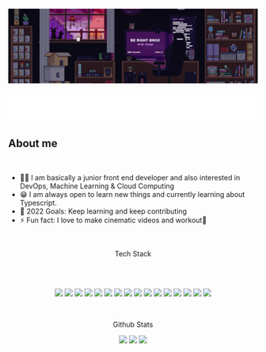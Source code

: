 <p align="center">
  <img src="/preview.gif" align="center" valign="center"/>
</p>
<p align="center">
    <img src="/img/CodeIntro.svg"/>
</p>

<p align="center">
  <a align="center"><h2>About me</h2></a>
</p>
<br/>

- 👨‍💻 I am basically a junior front end developer and also interested in DevOps, Machine Learning & Cloud Computing
- 😁 I am always open to learn new things and currently learning about Typescript.
- 🥅 2022 Goals: Keep learning and keep contributing
- ⚡ Fun fact: I love to make cinematic videos and workout🦾

<br/>
<p align="center">
  <a align="center">Tech Stack</a>
</p>
<br/>
<br/>
<p align="center">
  <img src="https://img.shields.io/badge/NPM-%23000000.svg?style=for-the-badge&logo=npm&logoColor=white"/> 
  <img src="https://img.shields.io/badge/javascript-%23323330.svg?style=for-the-badge&logo=javascript&logoColor=%23F7DF1E"/> 
  <img src="https://img.shields.io/badge/react-%2320232a.svg?style=for-the-badge&logo=react&logoColor=%2361DAFB"/> 
  <img src="https://img.shields.io/badge/TypeScript-007ACC?style=for-the-badge&logo=typescript&logoColor=white"/>
  <img src="https://img.shields.io/badge/styled--components-DB7093?style=for-the-badge&logo=styled-components&logoColor=white"/>
  <img src="https://img.shields.io/badge/SASS-hotpink.svg?style=for-the-badge&logo=SASS&logoColor=white"/> 
  <img src="https://img.shields.io/badge/Babel-F9DC3e?style=for-the-badge&logo=babel&logoColor=black"/>
  <img src="https://img.shields.io/badge/java-%23ED8B00.svg?style=for-the-badge&logo=java&logoColor=white"/> 
  <img src="https://img.shields.io/badge/c%23-%23239120.svg?style=for-the-badge&logo=c-sharp&logoColor=white"/> 
  <img src="https://img.shields.io/badge/python-3670A0?style=for-the-badge&logo=python&logoColor=ffdd54"/> 
  <img src="https://img.shields.io/badge/Xamarin-3199DC?style=for-the-badge&logo=xamarin&logoColor=white"/> 
  <img src="https://img.shields.io/badge/mysql-%2300f.svg?style=for-the-badge&logo=mysql&logoColor=white"/> 
  <img src="https://img.shields.io/badge/MariaDB-003545?style=for-the-badge&logo=mariadb&logoColor=white"/> 
  <img src="https://img.shields.io/badge/Adobe%20XD-470137?style=for-the-badge&logo=Adobe%20XD&logoColor=#FF61F6"/> 
  <img src="https://img.shields.io/badge/Framer-black?style=for-the-badge&logo=framer&logoColor=blue"/> 	
  <img src="https://img.shields.io/badge/figma-%23F24E1E.svg?style=for-the-badge&logo=figma&logoColor=white"/>
</p>
<br/>

<p align="center">
  <a align="center">Github Stats</a>
</p>

<p align="center">
  <img src="https://github-readme-stats.vercel.app/api?username=Nekuso&show_icons=true&theme=radical" width ="45%"/>
  <img src="https://github-readme-stats.vercel.app/api/top-langs/?username=Nekuso&layout=compact&theme=radical" width ="35%"/>
  <img src="https://github-readme-streak-stats.herokuapp.com/?user=Nekuso&theme=radical" />
</p>

